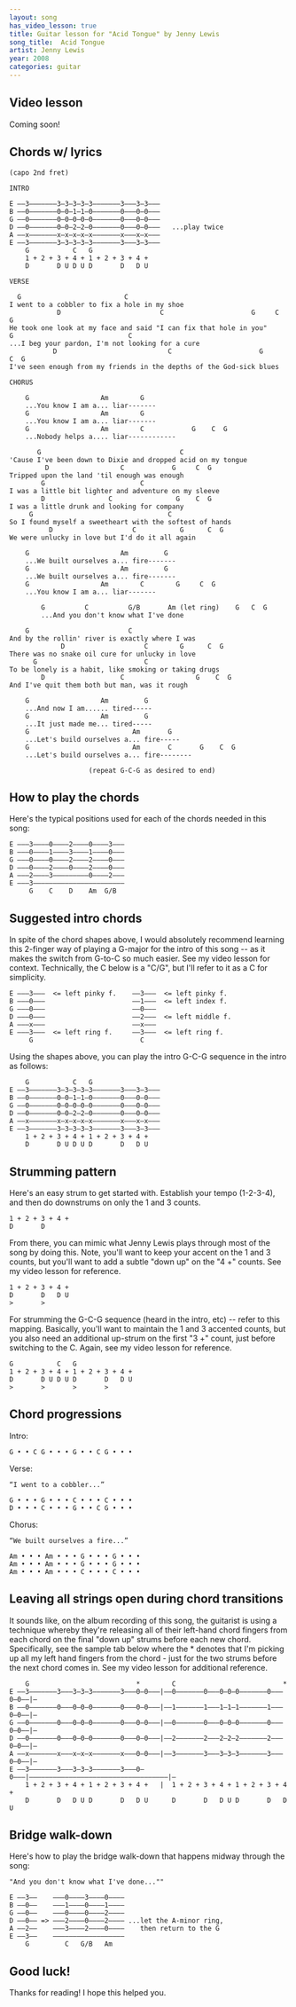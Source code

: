 ```yaml
---
layout: song
has_video_lesson: true
title: Guitar lesson for "Acid Tongue" by Jenny Lewis
song_title:  Acid Tongue
artist: Jenny Lewis
year: 2008
categories: guitar
---
```


## Video lesson

<!-- <iframe width="560" height="315" src="https://www.youtube.com/embed/hwbq4kfXkIE?showinfo=0" frameborder="0" allowfullscreen></iframe> -->

Coming soon!

## Chords w/ lyrics

    (capo 2nd fret)

    INTRO

    E ––3–––––––3–3–3–3–3–––––––3–––3–3–––
    B ––0–––––––0–0–1–1–0–––––––0–––0–0–––
    G ––0–––––––0–0–0–0–0–––––––0–––0–0–––
    D ––0–––––––0–0–2–2–0–––––––0–––0–0–––   ...play twice
    A ––x–––––––x–x–x–x–x–––––––x–––x–x–––
    E ––3–––––––3–3–3–3–3–––––––3–––3–3–––
        G           C   G        
        1 + 2 + 3 + 4 + 1 + 2 + 3 + 4 +
        D       D U D U D       D   D U   

    VERSE

      G                          C
    I went to a cobbler to fix a hole in my shoe
                D                         C                      G     C  G
    He took one look at my face and said "I can fix that hole in you"
    G                             C
    ...I beg your pardon, I'm not looking for a cure
               D                            C                      G      C  G
    I've seen enough from my friends in the depths of the God-sick blues

    CHORUS

        G                  Am        G    
        ...You know I am a... liar-------
        G                  Am        G
        ...You know I am a... liar-------
        G                  Am        C            G    C  G
        ...Nobody helps a.... liar------------

           G                                   C
    'Cause I've been down to Dixie and dropped acid on my tongue
             D                  C            G     C  G
    Tripped upon the land 'til enough was enough
            G                        C
    I was a little bit lighter and adventure on my sleeve
            D                C                G    C  G
    I was a little drunk and looking for company
         G                                  C
    So I found myself a sweetheart with the softest of hands
              D                    C           G      C  G
    We were unlucky in love but I'd do it all again

        G                       Am         G     
        ...We built ourselves a... fire-------
        G                       Am         G     
        ...We built ourselves a... fire-------
        G                  Am        C        G     C  G
        ...You know I am a... liar-------

            G          C          G/B       Am (let ring)    G   C  G
            ...And you don't know what I've done

        G                         C
    And by the rollin' river is exactly where I was
                 D                    C        G      C  G
    There was no snake oil cure for unlucky in love
          G                           C    
    To be lonely is a habit, like smoking or taking drugs
            D                   C                  G    C  G  
    And I've quit them both but man, was it rough

        G                  Am         G
        ...And now I am...... tired-----
        G                  Am         G
        ...It just made me... tired-----
        G                          Am       G
        ...Let's build ourselves a... fire-----
        G                          Am       C       G    C  G
        ...Let's build ourselves a... fire--------

                        (repeat G-C-G as desired to end)

## How to play the chords

Here's the typical positions used for each of the chords needed in this song:

    E –––3––––0––––2––––0––––3–––
    B –––0––––1––––3––––1––––0–––
    G –––0––––0––––2––––2––––0–––
    D –––0––––2––––0––––2––––0–––
    A –––2––––3–––––––––0––––2–––
    E –––3–––––––––––––––––––––––
         G    C    D    Am  G/B

## Suggested intro chords

In spite of the chord shapes above, I would absolutely recommend learning this 2-finger way of playing a G-major for the intro of this song -- as it makes the switch from G-to-C so much easier. See my video lesson for context. Technically, the C below is a "C/G", but I'll refer to it as a C for simplicity.

    E –––3–––  <= left pinky f.    ––3–––  <= left pinky f.
    B –––0–––                      ––1–––  <= left index f.
    G –––0–––                      ––0–––
    D –––0–––                      ––2–––  <= left middle f.
    A –––x–––                      ––x–––
    E –––3–––  <= left ring f.     ––3–––  <= left ring f.
         G                           C  

Using the shapes above, you can play the intro G-C-G sequence in the intro as follows:

        G           C   G                
    E ––3–––––––3–3–3–3–3–––––––3–––3–3–––
    B ––0–––––––0–0–1–1–0–––––––0–––0–0–––
    G ––0–––––––0–0–0–0–0–––––––0–––0–0–––
    D ––0–––––––0–0–2–2–0–––––––0–––0–0–––
    A ––x–––––––x–x–x–x–x–––––––x–––x–x–––
    E ––3–––––––3–3–3–3–3–––––––3–––3–3–––
        1 + 2 + 3 + 4 + 1 + 2 + 3 + 4 +
        D       D U D U D       D   D U   

## Strumming pattern

Here's an easy strum to get started with. Establish your tempo (1-2-3-4), and then do downstrums on only the 1 and 3 counts.

    1 + 2 + 3 + 4 +
    D       D      

From there, you can mimic what Jenny Lewis plays through most of the song by doing this. Note, you'll want to keep your accent on the 1 and 3 counts, but you'll want to add a subtle "down up" on the "4 +" counts. See my video lesson for reference.

    1 + 2 + 3 + 4 +
    D       D   D U
    >       >      

For strumming the G-C-G sequence (heard in the intro, etc) -- refer to this mapping. Basically, you'll want to maintain the 1 and 3 accented counts, but you also need an additional up-strum on the first "3 +" count, just before switching to the C. Again, see my video lesson for reference.

    G           C   G
    1 + 2 + 3 + 4 + 1 + 2 + 3 + 4 +
    D       D U D U D       D   D U
    >       >       >       >

## Chord progressions

Intro:

    G • • C G • • • G • • C G • • •

Verse:

    “I went to a cobbler...”

    G • • • G • • • C • • • C • • •
    D • • • C • • • G • • C G • • •

Chorus:

    “We built ourselves a fire...”

    Am • • • Am • • • G • • • G • • •
    Am • • • Am • • • G • • • G • • •
    Am • • • Am • • • C • • • C • • •

## Leaving all strings open during chord transitions

It sounds like, on the album recording of this song, the guitarist is using a technique whereby they're releasing all of their left-hand chord fingers from each chord on the final "down up" strums before each new chord. Specifically, see the sample tab below where the * denotes that I'm picking up all my left hand fingers from the chord - just for the two strums before the next chord comes in. See my video lesson for additional reference.

        G                           *        C                           *
    E ––3–––––––3–––3–3–3–––––––3–––0–0–––|––0–––––––0–––0–0–0–––––––0–––0–0––|–
    B ––0–––––––0–––0–0–0–––––––0–––0–0–––|––1–––––––1–––1–1–1–––––––1–––0–0––|–
    G ––0–––––––0–––0–0–0–––––––0–––0–0–––|––0–––––––0–––0–0–0–––––––0–––0–0––|–
    D ––0–––––––0–––0–0–0–––––––0–––0–0–––|––2–––––––2–––2–2–2–––––––2–––0–0––|–
    A ––x–––––––x–––x–x–x–––––––x–––0–0–––|––3–––––––3–––3–3–3–––––––3–––0–0––|–
    E ––3–––––––3–––3–3–3–––––––3–––0–0–––|–––––––––––––––––––––––––––––––––––|–
        1 + 2 + 3 + 4 + 1 + 2 + 3 + 4 +   |  1 + 2 + 3 + 4 + 1 + 2 + 3 + 4 +   
        D       D   D U D       D   D U      D       D   D U D       D   D U   

## Bridge walk-down

Here's how to play the bridge walk-down that happens midway through the song:

    "And you don't know what I've done...""

    E ––3––    –––0––––3––––0––––
    B ––0––    –––1––––0––––1––––
    G ––0––    –––0––––0––––2––––
    D ––0–– => –––2––––0––––2–––– ...let the A-minor ring,
    A ––2––    –––3––––2––––0––––    then return to the G
    E ––3––    ––––––––––––––––––
        G         C   G/B   Am

## Good luck!

Thanks for reading! I hope this helped you.
